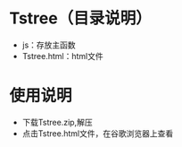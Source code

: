 # Tstree（目录说明）
-  js：存放主函数
- Tstree.html：html文件
# 使用说明
- 下载Tstree.zip,解压
- 点击Tstree.html文件，在谷歌浏览器上查看
